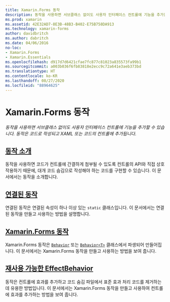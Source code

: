 ```yaml
---
title: Xamarin.Forms 동작
description: 동작을 사용하면 서브클래스 없이도 사용자 인터페이스 컨트롤에 기능을 추가할 수 있습니다. 동작은 코드로 작성되고 XAML 또는 코드의 컨트롤에 추가됩니다.
ms.prod: xamarin
ms.assetid: 42E32AD7-8E3B-48B3-B402-E75B758DA913
ms.technology: xamarin-forms
author: davidbritch
ms.author: dabritch
ms.date: 04/06/2016
no-loc:
- Xamarin.Forms
- Xamarin.Essentials
ms.openlocfilehash: d917d7d6421cfae7fc877c81023a835573fa99b1
ms.sourcegitcommit: a003b036f6fb83818e2ecc9c72a641e3aeb373bd
ms.translationtype: HT
ms.contentlocale: ko-KR
ms.lasthandoff: 08/27/2020
ms.locfileid: "88964625"
---
```

# <a name="no-locxamarinforms-behaviors"></a>Xamarin.Forms 동작

_동작을 사용하면 서브클래스 없이도 사용자 인터페이스 컨트롤에 기능을 추가할 수 있습니다. 동작은 코드로 작성되고 XAML 또는 코드의 컨트롤에 추가됩니다._

## <a name="introduction-to-behaviors"></a>[동작 소개](introduction.md)

동작을 사용하면 코드가 컨트롤에 간결하게 첨부될 수 있도록 컨트롤의 API와 직접 상호 작용하기 때문에, 대개 코드 숨김으로 작성해야 하는 코드를 구현할 수 있습니다. 이 문서에서는 동작을 소개합니다.

## <a name="attached-behaviors"></a>[연결된 동작](attached.md)

연결된 동작은 연결된 속성이 하나 이상 있는 `static` 클래스입니다. 이 문서에서는 연결된 동작을 만들고 사용하는 방법을 설명합니다.

## <a name="no-locxamarinforms-behaviors"></a>[Xamarin.Forms 동작](creating.md)

Xamarin.Forms 동작은 [`Behavior`](xref:Xamarin.Forms.Behavior) 또는 [`Behavior<T>`](xref:Xamarin.Forms.Behavior`1) 클래스에서 파생되어 만들어집니다. 이 문서에서는 Xamarin.Forms 동작을 만들고 사용하는 방법을 보여 줍니다.

## <a name="reusable-effectbehavior"></a>[재사용 가능한 EffectBehavior](effect-behavior.md)

동작은 컨트롤에 효과를 추가하고 코드 숨김 파일에서 표준 효과 처리 코드를 제거하는 데 유용한 방법입니다. 이 문서에서는 Xamarin.Forms 동작을 만들고 사용하여 컨트롤에 효과를 추가하는 방법을 보여 줍니다.
